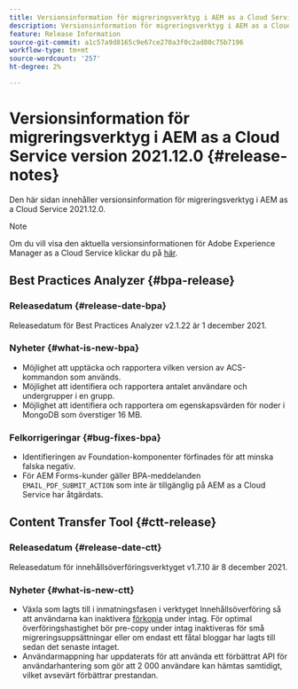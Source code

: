 ```yaml
---
title: Versionsinformation för migreringsverktyg i AEM as a Cloud Service version 2021.12.0
description: Versionsinformation för migreringsverktyg i AEM as a Cloud Service version 2021.12.0
feature: Release Information
source-git-commit: a1c57a9d8165c9e67ce270a3f0c2ad80c75b7196
workflow-type: tm+mt
source-wordcount: '257'
ht-degree: 2%

---
```



# Versionsinformation för migreringsverktyg i AEM as a Cloud Service version 2021.12.0 {#release-notes}

Den här sidan innehåller versionsinformation för migreringsverktyg i AEM as a Cloud Service 2021.12.0.

>[!NOTE]
>Om du vill visa den aktuella versionsinformationen för Adobe Experience Manager as a Cloud Service klickar du på [här](https://experienceleague.adobe.com/docs/experience-manager-cloud-service/release-notes/release-notes/release-notes-current.html).

## Best Practices Analyzer {#bpa-release}

### Releasedatum {#release-date-bpa}

Releasedatum för Best Practices Analyzer v2.1.22 är 1 december 2021.

### Nyheter {#what-is-new-bpa}

* Möjlighet att upptäcka och rapportera vilken version av ACS-kommandon som används.
* Möjlighet att identifiera och rapportera antalet användare och undergrupper i en grupp.
* Möjlighet att identifiera och rapportera om egenskapsvärden för noder i MongoDB som överstiger 16 MB.

### Felkorrigeringar {#bug-fixes-bpa}

* Identifieringen av Foundation-komponenter förfinades för att minska falska negativ.
* För AEM Forms-kunder gäller BPA-meddelanden `EMAIL_PDF_SUBMIT_ACTION` som inte är tillgänglig på AEM as a Cloud Service har åtgärdats.


## Content Transfer Tool {#ctt-release}

### Releasedatum {#release-date-ctt}

Releasedatum för innehållsöverföringsverktyget v1.7.10 är 8 december 2021.

### Nyheter {#what-is-new-ctt}

* Växla som lagts till i inmatningsfasen i verktyget Innehållsöverföring så att användarna kan inaktivera [förkopia](https://experienceleague.adobe.com/docs/experience-manager-cloud-service/moving/cloud-migration/content-transfer-tool/handling-large-content-repositories.html?lang=en) under intag. För optimal överföringshastighet bör pre-copy under intag inaktiveras för små migreringsuppsättningar eller om endast ett fåtal bloggar har lagts till sedan det senaste intaget.
* Användarmappning har uppdaterats för att använda ett förbättrat API för användarhantering som gör att 2 000 användare kan hämtas samtidigt, vilket avsevärt förbättrar prestandan.

